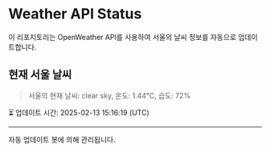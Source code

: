
# Weather API Status

이 리포지토리는 OpenWeather API를 사용하여 서울의 날씨 정보를 자동으로 업데이트합니다.

## 현재 서울 날씨
> 서울의 현재 날씨: clear sky, 온도: 1.44°C, 습도: 72%

⏳ 업데이트 시간: 2025-02-13 15:16:19 (UTC)

---
자동 업데이트 봇에 의해 관리됩니다.
